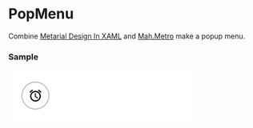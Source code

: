 # PopMenu
Combine [Metarial Design In XAML](https://github.com/ButchersBoy/MaterialDesignInXamlToolkit) and [Mah.Metro](https://github.com/MahApps/MahApps.Metro/) make a popup menu.

### Sample
![sample](/sample.gif)
